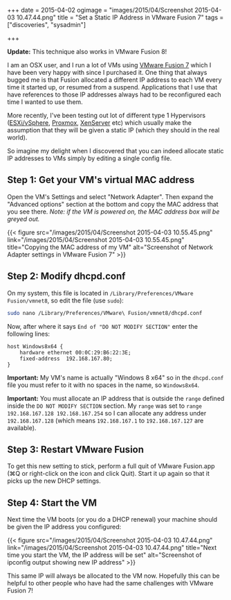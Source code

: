 +++
date = 2015-04-02
ogimage = "images/2015/04/Screenshot 2015-04-03 10.47.44.png"
title = "Set a Static IP Address in VMware Fusion 7"
tags = ["discoveries", "sysadmin"]

+++

**Update:** This technique also works in VMware Fusion 8!

I am an OSX user, and I run a lot of VMs using [VMware Fusion 7](http://www.vmware.com/ca/en/products/fusion) which I have been very happy with since I purchased it. One thing that always bugged me is that Fusion allocated a different IP address to each VM every time it started up, or resumed from a suspend. Applications that I use that have references to those IP addresses always had to be reconfigured each time I wanted to use them.

More recently, I've been testing out lot of different type 1 Hypervisors ([ESXi/vSphere](https://www.vmware.com/products/vsphere/features/esxi-hypervisor), [Proxmox](https://www.proxmox.com/en/), [XenServer](http://www.citrix.com/products/xenserver/overview.html) etc) which usually make the assumption that they will be given a static IP (which they should in the real world).

So imagine my delight when I discovered that you can indeed allocate static IP addresses to VMs simply by editing a single config file.<!--more-->

## Step 1: Get your VM's virtual MAC address

Open the VM's Settings and select "Network Adapter". Then expand the "Advanced options" section at the bottom and copy the MAC address that you see there. _Note: if the VM is powered on, the MAC address box will be greyed out._

{{< figure src="/images/2015/04/Screenshot 2015-04-03 10.55.45.png" link="/images/2015/04/Screenshot 2015-04-03 10.55.45.png" title="Copying the MAC address of my VM" alt="Screenshot of Network Adapter settings in VMware Fusion 7" >}}

## Step 2: Modify dhcpd.conf

On my system, this file is located in `/Library/Preferences/VMware Fusion/vmnet8`, so edit the file (use `sudo`):

```bash
sudo nano /Library/Preferences/VMware\ Fusion/vmnet8/dhcpd.conf
```

Now, after where it says `End of "DO NOT MODIFY SECTION"` enter the following lines:

```text
host Windows8x64 {
    hardware ethernet 00:0C:29:B6:22:3E;
    fixed-address  192.168.167.80;
}
```

**Important:** My VM's name is actually "Windows 8 x64" so in the `dhcpd.conf` file you must refer to it with no spaces in the name, so `Windows8x64`.

**Important:** You must allocate an IP address that is outside the `range` defined inside the `DO NOT MODIFY SECTION` section. My `range` was set to `range 192.168.167.128 192.168.167.254` so I can allocate any address under `192.168.167.128` (which means `192.168.167.1` to `192.168.167.127` are available).

## Step 3: Restart VMware Fusion
To get this new setting to stick, perform a full quit of VMware Fusion.app (⌘Q or right-click on the icon and click Quit). Start it up again so that it picks up the new DHCP settings.

## Step 4: Start the VM
Next time the VM boots (or you do a DHCP renewal) your machine should be given the IP address you configured:

{{< figure src="/images/2015/04/Screenshot 2015-04-03 10.47.44.png" link="/images/2015/04/Screenshot 2015-04-03 10.47.44.png" title="Next time you start the VM, the IP address will be set" alt="Screenshot of ipconfig output showing new IP address" >}}

This same IP will always be allocated to the VM now. Hopefully this can be helpful to other people who have had the same challenges with VMware Fusion 7!
